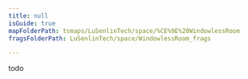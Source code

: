 ```yaml
---
title: null
isGuide: true
mapFolderPath: tsmaps/LuSenlinTech/space/%CE%9E%20WindowlessRoom
fragsFolderPath: LuSenlinTech/space/WindowlessRoom_frags

---
```



<!-- tsGuideRenderComment {"guide":{"id":"xCf9kb1W0","path":"LuSenlinTech/space","fragmentFolderPath":"LuSenlinTech/space/WindowlessRoom_frags"},"fragment":{"id":"xCf9kb1W0","topLevelMapKey":"s7SMNu079","mapKeyChain":"s7SMNu079","guideID":"xCf9kb0Fc","guidePath":"c:/GitHub/MuddySpud/MuddySpud.github.io/tsmaps/LuSenlinTech/space/WindowlessRoom.tsmap","chartKey":"s7SMNu079","isLeaf":true,"options":[]}} -->

todo